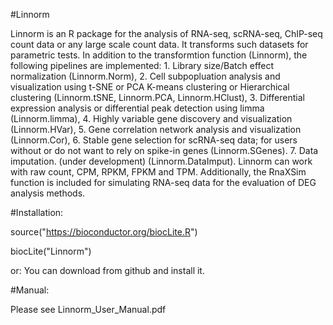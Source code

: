 #Linnorm

Linnorm is an R package for the analysis of RNA-seq, scRNA-seq, ChIP-seq count data or any large scale count data. It transforms such datasets for parametric tests. In addition to the transformtion function (Linnorm), the following pipelines are implemented: 1. Library size/Batch effect normalization (Linnorm.Norm), 2. Cell subpopluation analysis and visualization using t-SNE or PCA K-means clustering or Hierarchical clustering (Linnorm.tSNE, Linnorm.PCA, Linnorm.HClust), 3. Differential expression analysis or differential peak detection using limma (Linnorm.limma), 4. Highly variable gene discovery and visualization (Linnorm.HVar), 5. Gene correlation network analysis and visualization (Linnorm.Cor), 6. Stable gene selection for scRNA-seq data; for users without or do not want to rely on spike-in genes (Linnorm.SGenes). 7. Data imputation. (under development) (Linnorm.DataImput). Linnorm can work with raw count, CPM, RPKM, FPKM and TPM. Additionally, the RnaXSim function is included for simulating RNA-seq data for the evaluation of DEG analysis methods.

#Installation:


source("https://bioconductor.org/biocLite.R")

biocLite("Linnorm")


or: You can download from github and install it.


#Manual:


Please see Linnorm_User_Manual.pdf